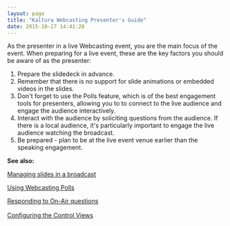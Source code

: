 ```yaml
---
layout: page
title: "Kaltura Webcasting Presenter's Guide"
date: 2015-10-27 14:41:28
---
```


<p>
    As the presenter in a live Webcasting event, you are the main focus of the event. When preparing for a live event, these are the key factors you should be aware of as the presenter:
  </p>
  
  <ol>
    <li>
      Prepare the slidedeck in advance.
    </li>
    <li>
      Remember that there is no support for slide animations or embedded videos in the slides.
    </li>
    <li>
      Don't forget to use the Polls feature, which is of the best engagement tools for presenters, allowing you to to connect to the live audience and engage the audience interactively.
    </li>
    <li>
      Interact with the audience by soliciting questions from the audience. If there is a local audience, it's particularly important to engage the live audience watching the broadcast.
    </li>
    <li>
      Be prepared - plan to be at the live event venue earlier than the speaking engagement.
    </li>
  </ol>
  
  <p>
    <strong>See also:</strong>
  </p>
  
  <p>
    <a href="{{site.url}}/documentation/Knowledge/kaltura-webcasting-managing-slide-broadcast.html" target="_blank">Managing slides in a broadcast</a>
  </p>
  
  <p>
    <a href="{{site.url}}/documentation/Knowledge/kaltura-webcasting-polls.html" target="_blank">Using Webcasting Polls</a>
  </p>
  
  <p>
    <a href="{{site.url}}/documentation/Knowledge/moderated-qa-replying-question-air.html" target="_blank">Responding to On-Air questions</a>
  </p>
  
  <p>
    <a href="{{site.url}}/documentation/Knowledge/kaltura-webcasting-controlling-attendees-view-layout.html" target="_blank">Configuring the Control Views</a><span style="font-size: 1.17em;"> </span>
  </p>
  
  <p>
     
  </p>
  
  <p>
     
  </p>
  
  <p>
     
  </p>
  
  <p class="FigureList">
     
  </p>
  
  <p>
     
  </p>
  
  <p>
     
  </p>
  
  <p>
     
  </p>
  
  <p>
     
  </p>
  
  <p>
     
  </p>